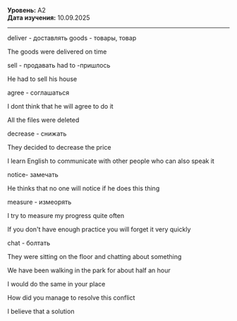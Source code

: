 **Уровень:** A2  
**Дата изучения:** 10.09.2025  

---
deliver - доставлять
goods - товары, товар

The goods were delivered on time

sell - продавать
had to -пришлось

He had to sell his house

agree - соглашаться

I dont think that he will agree to do it

All the files were deleted

decrease - снижать

They decided to decrease the price

I learn English to communicate with other people who can also speak it

notice- замечать

He thinks that no one will notice if he does this thing

measure - измеорять

I try to measure my progress quite often

If you don't have enough  practice you will forget it very quickly

chat - болтать


They were sitting on the floor and chatting about something

We have been walking in the park for about half an hour

I would do the same in your place

How did you manage to resolve this conflict 

I believe that a solution 




